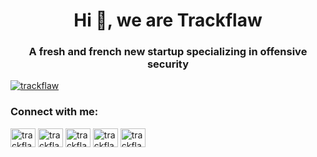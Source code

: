 <h1 align="center">Hi 👋, we are Trackflaw</h1>
<h3 align="center">A fresh and french new startup specializing in offensive security</h3>

<p align="left"> <a href="https://twitter.com/trackflaw" target="blank"><img src="https://img.shields.io/twitter/follow/trackflaw?logo=twitter&style=for-the-badge" alt="trackflaw" /></a> </p>

<h3 align="left">Connect with me:</h3>
<p align="left">
<a href="https://twitter.com/trackflaw" target="blank"><img align="center" src="https://raw.githubusercontent.com/rahuldkjain/github-profile-readme-generator/master/src/images/icons/Social/twitter.svg" alt="trackflaw" height="30" width="40" /></a>
<a href="https://linkedin.com/in/trackflaw" target="blank"><img align="center" src="https://raw.githubusercontent.com/rahuldkjain/github-profile-readme-generator/master/src/images/icons/Social/linked-in-alt.svg" alt="trackflaw" height="30" width="40" /></a>
<a href="https://fb.com/trackflaw" target="blank"><img align="center" src="https://raw.githubusercontent.com/rahuldkjain/github-profile-readme-generator/master/src/images/icons/Social/facebook.svg" alt="trackflaw" height="30" width="40" /></a>
<a href="https://instagram.com/trackflaw" target="blank"><img align="center" src="https://raw.githubusercontent.com/rahuldkjain/github-profile-readme-generator/master/src/images/icons/Social/instagram.svg" alt="trackflaw" height="30" width="40" /></a>
<a href="https://www.youtube.com/c/trackflaw" target="blank"><img align="center" src="https://raw.githubusercontent.com/rahuldkjain/github-profile-readme-generator/master/src/images/icons/Social/youtube.svg" alt="trackflaw" height="30" width="40" /></a>
</p>
